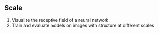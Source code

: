 ## Scale 

1.  Visualize the receptive field of a neural network
2.  Train and evaluate models on images with structure at different scales